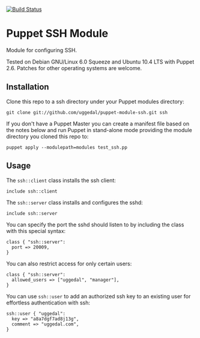 [![Build Status](https://secure.travis-ci.org/attachmentgenie/puppet-module-ssh.png)](http://travis-ci.org/attachmentgenie/puppet-module-ssh)

Puppet SSH Module
=================

Module for configuring SSH.

Tested on Debian GNU/Linux 6.0 Squeeze and Ubuntu 10.4 LTS with
Puppet 2.6. Patches for other operating systems are welcome.


Installation
------------

Clone this repo to a ssh directory under your Puppet modules directory:

    git clone git://github.com/uggedal/puppet-module-ssh.git ssh

If you don't have a Puppet Master you can create a manifest file
based on the notes below and run Puppet in stand-alone mode
providing the module directory you cloned this repo to:

    puppet apply --modulepath=modules test_ssh.pp


Usage
-----

The `ssh::client` class installs the ssh client:

    include ssh::client

The `ssh::server` class installs and configures the sshd:

    include ssh::server

You can specify the port the sshd should listen to by including the class
with this special syntax:

    class { "ssh::server":
      port => 20009,
    }

You can also restrict access for only certain users:

    class { "ssh::server":
      allowed_users => ["uggedal", "manager"],
    }

You can use `ssh::user` to add an authorized ssh key to an existing user
for effortless authentication with ssh:

    ssh::user { "uggedal":
      key => "a8a7dgf7ad8j13g",
      comment => "uggedal.com",
    }
